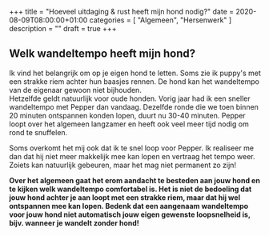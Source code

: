 +++
title =  "Hoeveel uitdaging & rust heeft mijn hond nodig?"
date = 2020-08-09T08:00:00+01:00
categories = [
    "Algemeen",
    "Hersenwerk"
]
description = ""
draft = true
+++

## Welk wandeltempo heeft mijn hond?
Ik vind het belangrijk om op je eigen hond te letten. Soms zie ik puppy's met een strakke riem achter hun baasjes rennen. De hond kan het wandeltempo van de eigenaar gewoon niet bijhouden.  
Hetzelfde geldt natuurlijk voor oude honden. Vorig jaar had ik een sneller wandeltempo met Pepper dan vandaag. Dezelfde ronde die we toen binnen 20 minuten ontspannen konden lopen, duurt nu 30-40 minuten. Pepper loopt over het algemeen langzamer en heeft ook veel meer tijd nodig om rond te snuffelen.  

Soms overkomt het mij ook dat ik te snel loop voor Pepper. Ik realiseer me dan dat hij niet meer makkelijk mee kan lopen en vertraag het tempo weer. Zoiets kan natuurlijk gebeuren, maar het mag niet permanent zo zijn!  

**Over het algemeen gaat het erom aandacht te besteden aan jouw hond en te kijken welk wandeltempo comfortabel is. Het is niet de bedoeling dat jouw hond achter je aan loopt met een strakke riem, maar dat hij wel ontspannen mee kan lopen. Bedenk dat een aangenaam wandeltempo voor jouw hond niet automatisch jouw eigen gewenste loopsnelheid is, bijv. wanneer je wandelt zonder hond!**

